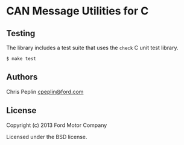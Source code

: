 CAN Message Utilities for C
============

## Testing

The library includes a test suite that uses the `check` C unit test library.

    $ make test

## Authors

Chris Peplin cpeplin@ford.com

## License

Copyright (c) 2013 Ford Motor Company

Licensed under the BSD license.
